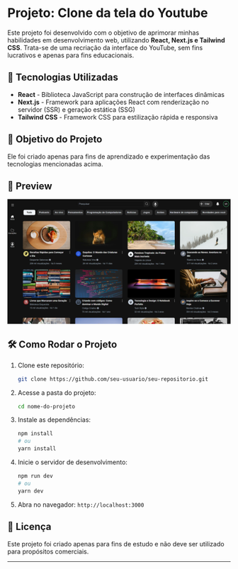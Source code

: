 # Projeto: Clone da tela do Youtube

Este projeto foi desenvolvido com o objetivo de aprimorar minhas habilidades em desenvolvimento web, utilizando **React, Next.js e Tailwind CSS**. Trata-se de uma recriação da interface do YouTube, sem fins lucrativos e apenas para fins educacionais.

## 🚀 Tecnologias Utilizadas

- **React** - Biblioteca JavaScript para construção de interfaces dinâmicas
- **Next.js** - Framework para aplicações React com renderização no servidor (SSR) e geração estática (SSG)
- **Tailwind CSS** - Framework CSS para estilização rápida e responsiva

## 📌 Objetivo do Projeto

Ele foi criado apenas para fins de aprendizado e experimentação das tecnologias mencionadas acima.

## 📸 Preview
 ![Preview do Projeto](https://github.com/laurasrocha/interfaceStudy-yt/blob/main/imagemTela.png)


## 🛠 Como Rodar o Projeto

1. Clone este repositório:
   ```bash
   git clone https://github.com/seu-usuario/seu-repositorio.git
   ```
2. Acesse a pasta do projeto:
   ```bash
   cd nome-do-projeto
   ```
3. Instale as dependências:
   ```bash
   npm install
   # ou
   yarn install
   ```
4. Inicie o servidor de desenvolvimento:
   ```bash
   npm run dev
   # ou
   yarn dev
   ```
5. Abra no navegador: `http://localhost:3000`

## 📜 Licença

Este projeto foi criado apenas para fins de estudo e não deve ser utilizado para propósitos comerciais.

---



